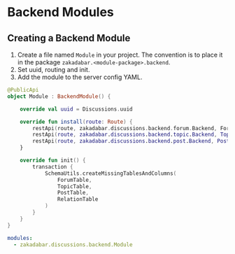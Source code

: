 # Backend Modules

## Creating a Backend Module

1. Create a file named `Module` in your project. The convention is to place it in the package 
`zakadabar.<module-package>.backend`.
1. Set uuid, routing and init.
1. Add the module to the server config YAML.

```kotlin
@PublicApi
object Module : BackendModule() {

    override val uuid = Discussions.uuid

    override fun install(route: Route) {
        restApi(route, zakadabar.discussions.backend.forum.Backend, ForumDto::class, ForumDto.type)
        restApi(route, zakadabar.discussions.backend.topic.Backend, TopicDto::class, TopicDto.type)
        restApi(route, zakadabar.discussions.backend.post.Backend, PostDto::class, PostDto.type)
    }

    override fun init() {
        transaction {
            SchemaUtils.createMissingTablesAndColumns(
                ForumTable,
                TopicTable,
                PostTable,
                RelationTable
            )
        }
    }
}
```

```yaml
modules:
  - zakadabar.discussions.backend.Module
```